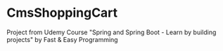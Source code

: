 # CmsShoppingCart
Project from Udemy Course "Spring and Spring Boot - Learn by building projects" by Fast &amp; Easy Programming
